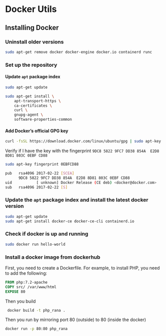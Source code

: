 # Docker Utils
## Installing Docker
### Uninstall older versions
```sh
sudo apt-get remove docker docker-engine docker.io containerd runc
````
### Set up the repository
#### Update ```apt``` package index
```sh
sudo apt-get update

sudo apt-get install \
    apt-transport-https \
    ca-certificates \
    curl \
    gnupg-agent \
    software-properties-common
```
#### Add Docker’s official GPG key
```sh
curl -fsSL https://download.docker.com/linux/ubuntu/gpg | sudo apt-key add -
```
Verify if I have the key with the fingerprint ```9DC8 5822 9FC7 DD38 854A  E2D8 8D81 803C 0EBF CD88```
```sh
sudo apt-key fingerprint 0EBFCD88

pub   rsa4096 2017-02-22 [SCEA]
      9DC8 5822 9FC7 DD38 854A  E2D8 8D81 803C 0EBF CD88
uid           [ unknown] Docker Release (CE deb) <docker@docker.com>
sub   rsa4096 2017-02-22 [S]
```
### Update the ```apt``` package index and install the latest docker version
```sh
sudo apt-get update
sudo apt-get install docker-ce docker-ce-cli containerd.io
```
### Check if docker is up and running
```sh
sudo docker run hello-world
```

### Install a docker image from dockerhub
First, you need to create a Dockerfile. For example, to install PHP, you need to add the following:
```Dockerfile
FROM php:7.2-apache
COPY src/ /var/www/html
EXPOSE 80
```
Then you build
```sh
 docker build -t php_rana .
 ```
 
 Then you run by mirroring port 80 (outside) to 80 (inside the docker) 
 ```sh
 docker run -p 80:80 php_rana
 ```
